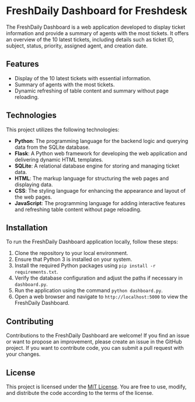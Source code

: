 # FreshDaily Dashboard for Freshdesk

The FreshDaily Dashboard is a web application developed to display ticket information and provide a summary of agents with the most tickets. It offers an overview of the 10 latest tickets, including details such as ticket ID, subject, status, priority, assigned agent, and creation date.

## Features

- Display of the 10 latest tickets with essential information.
- Summary of agents with the most tickets.
- Dynamic refreshing of table content and summary without page reloading.

## Technologies

This project utilizes the following technologies:

- **Python**: The programming language for the backend logic and querying data from the SQLite database.
- **Flask**: A Python web framework for developing the web application and delivering dynamic HTML templates.
- **SQLite**: A relational database engine for storing and managing ticket data.
- **HTML**: The markup language for structuring the web pages and displaying data.
- **CSS**: The styling language for enhancing the appearance and layout of the web pages.
- **JavaScript**: The programming language for adding interactive features and refreshing table content without page reloading.

## Installation

To run the FreshDaily Dashboard application locally, follow these steps:

1. Clone the repository to your local environment.
2. Ensure that Python 3 is installed on your system.
3. Install the required Python packages using `pip install -r requirements.txt`.
4. Verify the database configuration and adjust the paths if necessary in `dashboard.py`.
5. Run the application using the command `python dashboard.py`.
6. Open a web browser and navigate to `http://localhost:5000` to view the FreshDaily Dashboard.

## Contributing

Contributions to the FreshDaily Dashboard are welcome! If you find an issue or want to propose an improvement, please create an issue in the GitHub project. If you want to contribute code, you can submit a pull request with your changes.

## License

This project is licensed under the [MIT License](LICENSE). You are free to use, modify, and distribute the code according to the terms of the license.
